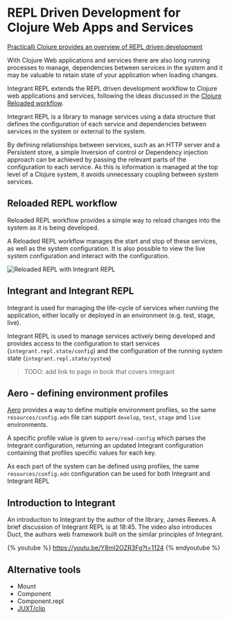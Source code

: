 # REPL Driven Development for Clojure Web Apps and Services

[Practicalli Clojure provides an overview of REPL driven development](https://practical.li/clojure/repl-driven-devlopment.html)

With Clojure Web applications and services there are also long running processes to manage, dependencies between services in the system and it may be valuable to retain state of your application when loading changes.

Integrant REPL extends the REPL driven development workflow to Clojure web applications and services, following the ideas discussed in the [Clojure Reloaded workflow](https://cognitect.com/blog/2013/06/04/clojure-workflow-reloaded).

Integrant REPL is a library to manage services using a data structure that defines the configuration of each service and dependencies between services in the system or external to the system.

By defining relationships between services, such as an HTTP server and a Persistent store, a simple Inversion of control or Dependency injection approach can be achieved by passing the relevant parts of the configuration to each service.  As this is information is managed at the top level of a Clojure system, it avoids unnecessary coupling between system services.


## Reloaded REPL workflow
Reloaded REPL workflow provides a simple way to reload changes into the system as it is being developed.

A Reloaded REPL workflow manages the start and stop of these services, as well as the system configuration.  It is also possible to view the live system configuration and interact with the configuration.

![Reloaded REPL with Integrant REPL](https://raw.githubusercontent.com/practicalli/graphic-design/live/clojure-webapps/clojure-repl-driven-development-reloaded-repl-concept.png)

## Integrant and Integrant REPL

Integrant is used for managing the life-cycle of services when running the application, either locally or deployed in an environment (e.g. test, stage, live).

Integrant REPL is used to manage services actively being developed and provides access to the configuration to start services (`integrant.repl.state/config`) and the configuration of the running system state (`integrant.repl.state/system`)

> TODO: add link to page in book that covers integrant


## Aero - defining environment profiles

[Aero](https://github.com/juxt/aero) provides a way to define multiple environment profiles, so the same `resources/config.edn` file can support `develop`, `test`, `stage` and `live` environments.

A specific profile value is given to `aero/read-config` which parses the Integrant configuration, returning an updated Integrant configuration containing that profiles specific values for each key.

As each part of the system can be defined using profiles, the same `resources/config.edn` configuration can be used for both Integrant and Integrant REPL


## Introduction to Integrant

An introduction to Integrant by the author of the library, James Reeves. A brief discussion of Integrant REPL is at 18:45. The video also introduces Duct, the authors web framework built on the similar principles of Integrant.

{% youtube %}
https://youtu.be/Y8mI2OZR3Fg?t=1124
{% endyoutube %}


## Alternative tools

* Mount
* Component
* Component.repl
* [JUXT/clip](https://github.com/juxt/clip)
